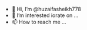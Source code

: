 - 👋 Hi, I’m @huzaifasheikh778
- 👀 I’m interested iorate on ...
- 📫 How to reach me ...

<!---
huzaifasheikh778/huzaifasheikh778 is a ✨ special ✨ repository because its `README.md` (this file) appears on your GitHub profile.
You can click the Preview link to take a look at your changes.
--->

